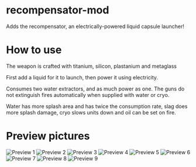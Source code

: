 # recompensator-mod
Adds the recompensator, an electrically-powered liquid capsule launcher!
# How to use
The weapon is crafted with titanium, silicon, plastanium and metaglass

First add a liquid for it to launch, then power it using electricity.

Consumes two water extractors, and as much power as one. The guns do not extinguish fires automatically when supplied with water or cryo.

Water has more splash area and has twice the consumption rate, slag does more splash damage, cryo slows units down and oil can be set on fire.
# Preview pictures
![Preview 1](https://github.com/Yaroslav242/recompensator-mod/blob/main/preview/preview1.jpg?raw=true)
![Preview 2](https://github.com/Yaroslav242/recompensator-mod/blob/main/preview/preview2.jpg?raw=true)
![Preview 3](https://github.com/Yaroslav242/recompensator-mod/blob/main/preview/preview3.jpg?raw=true)
![Preview 4](https://github.com/Yaroslav242/recompensator-mod/blob/main/preview/preview4.jpg?raw=true)
![Preview 5](https://github.com/Yaroslav242/recompensator-mod/blob/main/preview/preview5.jpg?raw=true)
![Preview 6](https://github.com/Yaroslav242/recompensator-mod/blob/main/preview/preview6.jpg?raw=true)
![Preview 7](https://github.com/Yaroslav242/recompensator-mod/blob/main/preview/preview7.jpg?raw=true)
![Preview 8](https://github.com/Yaroslav242/recompensator-mod/blob/main/preview/preview8.jpg?raw=true)
![Preview 9](https://github.com/Yaroslav242/recompensator-mod/blob/main/preview/preview9.jpg?raw=true)
